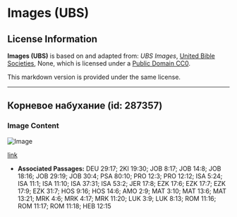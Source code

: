 # Images (UBS)

## License Information

**Images (UBS)** is based on and adapted from: _UBS Images_, [United Bible Societies](https://unitedbiblesocieties.org/), None, which is licensed under a [Public Domain CC0](https://creativecommons.org/public-domain/cc0/).

This markdown version is provided under the same license.



--------------------------------

## Корневое набухание (id: 287357)

### Image Content

![Image](https://cdn.aquifer.bible/aquifer-content/resources/Media/WEB-0769_root_swelling.jpg)

[link](https://cdn.aquifer.bible/aquifer-content/resources/Media/WEB-0769_root_swelling.jpg)

* **Associated Passages:** DEU 29:17; 2KI 19:30; JOB 8:17; JOB 14:8; JOB 18:16; JOB 29:19; JOB 30:4; PSA 80:10; PRO 12:3; PRO 12:12; ISA 5:24; ISA 11:1; ISA 11:10; ISA 37:31; ISA 53:2; JER 17:8; EZK 17:6; EZK 17:7; EZK 17:9; EZK 31:7; HOS 9:16; HOS 14:6; AMO 2:9; MAT 3:10; MAT 13:6; MAT 13:21; MRK 4:6; MRK 4:17; MRK 11:20; LUK 3:9; LUK 8:13; ROM 11:16; ROM 11:17; ROM 11:18; HEB 12:15

